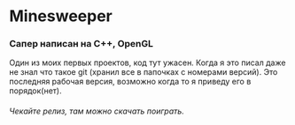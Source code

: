 # Minesweeper
### Сапер написан на C++, OpenGL
Один из моих первых проектов, код тут ужасен.
Когда я это писал даже не знал что такое git (хранил все в папочках с номерами версий).
Это последняя рабочая версия, возможно когда то я приведу его в порядок(нет).

###### Чекайте релиз, там можно скачать поиграть.
